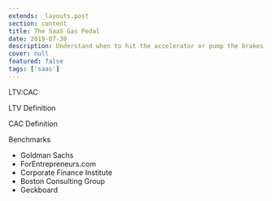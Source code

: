 ```yaml
---
extends: _layouts.post
section: content
title: The SaaS Gas Pedal
date: 2019-07-30
description: Understand when to hit the accelerator or pump the brakes to keep your company growing in a healthy way.
cover: null
featured: false
tags: ['saas']
---
```


LTV:CAC

LTV Definition

CAC Definition

Benchmarks

- Goldman Sachs
- ForEntrepreneurs.com
- Corporate Finance Institute
- Boston Consulting Group
- Geckboard

<test></test>